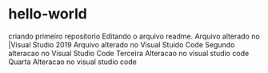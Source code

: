 # hello-world
criando primeiro repositorio
Editando o arquivo readme.
Arquivo alterado no |Visual Studio 2019
Arquivo alterado no Visual Stuido Code
Segundo alteracao no Visual Studio Code
Terceira Alteracao no visual studio code
Quarta Alteracao no visual studio code
